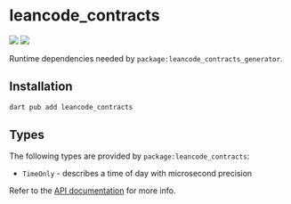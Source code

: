 # leancode_contracts

[![](https://img.shields.io/pub/v/leancode_contracts.svg?logo=dart)](https://pub.dev/packages/leancode_contracts)
[![](https://github.com/leancodepl/contractsgenerator-dart/workflows/leancode_contracts-test/badge.svg)](https://github.com/leancodepl/contractsgenerator-dart/actions)

Runtime dependencies needed by `package:leancode_contracts_generator`.

## Installation

```sh
dart pub add leancode_contracts
```

## Types

The following types are provided by `package:leancode_contracts`:

- `TimeOnly` - describes a time of day with microsecond precision

Refer to the [API documentation](https://pub.dev/documentation/leancode_contracts/latest/) for more info.
